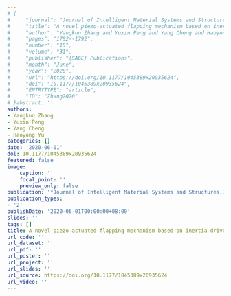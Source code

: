 ```yaml
---
# {
#     "journal": "Journal of Intelligent Material Systems and Structures",
#     "title": "A novel piezo-actuated flapping mechanism based on inertia drive",
#     "author": "Yangkun Zhang and Yuxin Peng and Yang Cheng and Haoyong Yu",
#     "pages": "1782--1792",
#     "number": "15",
#     "volume": "31",
#     "publisher": "{SAGE} Publications",
#     "month": "June",
#     "year": "2020",
#     "url": "https://doi.org/10.1177/1045389x20935624",
#     "doi": "10.1177/1045389x20935624",
#     "ENTRYTYPE": "article",
#     "ID": "Zhang2020"
# }abstract: ''
authors:
- Yangkun Zhang
- Yuxin Peng
- Yang Cheng
- Haoyong Yu
categories: []
date: '2020-06-01'
doi: 10.1177/1045389x20935624
featured: false
image:
    caption: ''
    focal_point: ''
    preview_only: false
publication: '*Journal of Intelligent Material Systems and Structures,June*'
publication_types:
- '2'
publishDate: '2020-06-01T00:00:00+08:00'
slides: ''
tags: []
title: A novel piezo-actuated flapping mechanism based on inertia drive
url_code: ''
url_dataset: ''
url_pdf: ''
url_poster: ''
url_project: ''
url_slides: ''
url_source: https://doi.org/10.1177/1045389x20935624
url_video: ''
---
```

